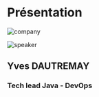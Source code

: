 <!-- .slide: class="speaker-slide" -->

# Présentation

![company](./assets/common/images/logo_sfeir_blanc.png)

![speaker](./assets/common/images/speakers/YvesDautremay.webp)

<h2>Yves <span>DAUTREMAY</span></h2>

### Tech lead Java - DevOps

<!-- .element: class="icon-rule icon-first" -->
